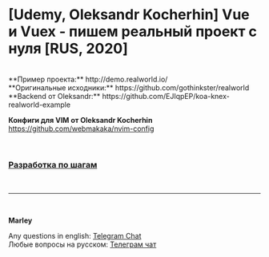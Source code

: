 # [Udemy, Oleksandr Kocherhin] Vue и Vuex - пишем реальный проект с нуля [RUS, 2020]

<br/>
**Пример проекта:**  
http://demo.realworld.io/

<br/>
**Оригинальные исходники:**  
https://github.com/gothinkster/realworld

<br/>
**Backend от Oleksandr:**  
https://github.com/EJIqpEP/koa-knex-realworld-example

<br/>

**Конфиги для VIM от Oleksandr Kocherhin**  
https://github.com/webmakaka/nvim-config

<br/>

### [Разработка по шагам](./Development.md)

<br/>

---

<br/>

**Marley**

Any questions in english: <a href="https://jsdev.org/chat/">Telegram Chat</a>  
Любые вопросы на русском: <a href="https://jsdev.ru/chat/">Телеграм чат</a>
